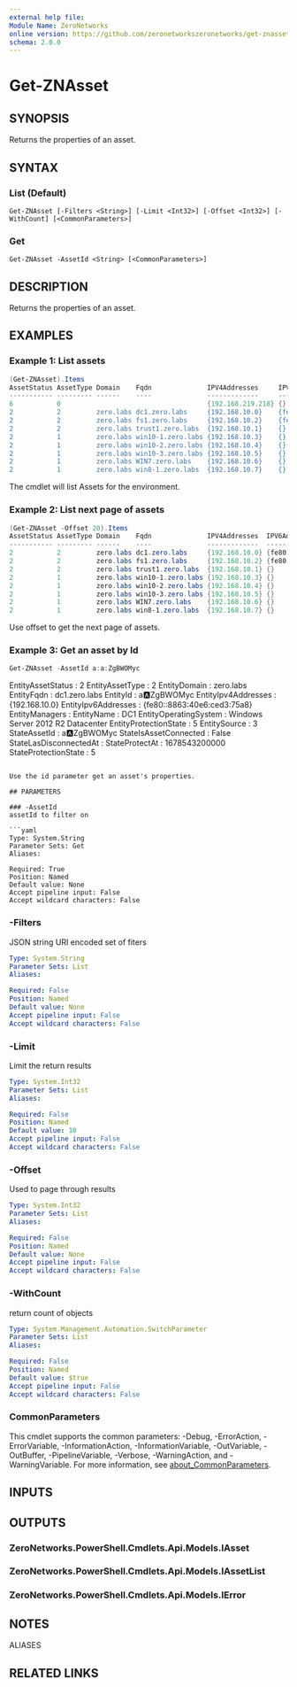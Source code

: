 ```yaml
---
external help file:
Module Name: ZeroNetworks
online version: https://github.com/zeronetworkszeronetworks/get-znasset
schema: 2.0.0
---
```


# Get-ZNAsset

## SYNOPSIS
Returns the properties of an asset.

## SYNTAX

### List (Default)
```
Get-ZNAsset [-Filters <String>] [-Limit <Int32>] [-Offset <Int32>] [-WithCount] [<CommonParameters>]
```

### Get
```
Get-ZNAsset -AssetId <String> [<CommonParameters>]
```

## DESCRIPTION
Returns the properties of an asset.

## EXAMPLES

### Example 1: List assets
```powershell
(Get-ZNAsset).Items
AssetStatus AssetType Domain    Fqdn              IPV4Addresses     IPV6Addresses               Id           Name                          OperatingSystem                   ProtectionState Source
----------- --------- ------    ----              -------------     -------------               --           ----                          ---------------                   --------------- ------
6           0                                     {192.168.219.218} {}                          a:u:vRZwSRpH Amir Frankel's-Windows10-8fd7                                   1               2
2           2         zero.labs dc1.zero.labs     {192.168.10.0}    {fe80::8863:40e6:ced3:75a8} a:a:ZgBWOMyc DC1                           Windows Server 2012 R2 Datacenter 5               3
2           2         zero.labs fs1.zero.labs     {192.168.10.2}    {fe80::190f:e8a3:b0de:3fcd} a:a:GnyWAsYs FS1                           Windows Server 2008 R2 Datacenter 3               3
2           2         zero.labs trust1.zero.labs  {192.168.10.1}    {}                          a:a:EP2KKITZ TRUST1                        Windows Server 2019 Standard      3               3
2           1         zero.labs win10-1.zero.labs {192.168.10.3}    {}                          a:a:6BokfBbU WIN10-1                       Windows 10 Pro                    3               3
2           1         zero.labs win10-2.zero.labs {192.168.10.4}    {}                          a:a:HYZhxRzI WIN10-2                       Windows 10 Pro                    3               3
2           1         zero.labs win10-3.zero.labs {192.168.10.5}    {}                          a:a:qnRgyRA9 WIN10-3                       Windows 10 Pro                    3               3
2           1         zero.labs WIN7.zero.labs    {192.168.10.6}    {}                          a:a:5wiknOhs WIN7                          Windows 7 Ultimate                3               3
2           1         zero.labs win8-1.zero.labs  {192.168.10.7}    {}                          a:a:cxIJepiA win8-1                        Windows 8.1 Enterprise            3               3
```

The cmdlet will list Assets for the environment.

### Example 2: List next page of assets
```powershell
(Get-ZNAsset -Offset 20).Items
AssetStatus AssetType Domain    Fqdn              IPV4Addresses  IPV6Addresses               Id           Name    OperatingSystem                   ProtectionState Source
----------- --------- ------    ----              -------------  -------------               --           ----    ---------------                   --------------- ------
2           2         zero.labs dc1.zero.labs     {192.168.10.0} {fe80::8863:40e6:ced3:75a8} a:a:ZgBWOMyc DC1     Windows Server 2012 R2 Datacenter 5               3
2           2         zero.labs fs1.zero.labs     {192.168.10.2} {fe80::190f:e8a3:b0de:3fcd} a:a:GnyWAsYs FS1     Windows Server 2008 R2 Datacenter 3               3
2           2         zero.labs trust1.zero.labs  {192.168.10.1} {}                          a:a:EP2KKITZ TRUST1  Windows Server 2019 Standard      3               3
2           1         zero.labs win10-1.zero.labs {192.168.10.3} {}                          a:a:6BokfBbU WIN10-1 Windows 10 Pro                    3               3
2           1         zero.labs win10-2.zero.labs {192.168.10.4} {}                          a:a:HYZhxRzI WIN10-2 Windows 10 Pro                    3               3
2           1         zero.labs win10-3.zero.labs {192.168.10.5} {}                          a:a:qnRgyRA9 WIN10-3 Windows 10 Pro                    3               3
2           1         zero.labs WIN7.zero.labs    {192.168.10.6} {}                          a:a:5wiknOhs WIN7    Windows 7 Ultimate                3               3
2           1         zero.labs win8-1.zero.labs  {192.168.10.7} {}                          a:a:cxIJepiA win8-1  Windows 8.1 Enterprise            3               3
```

Use offset to get the next page of assets.

### Example 3: Get an asset by Id
```powershell
Get-ZNAsset -AssetId a:a:ZgBWOMyc
```

EntityAssetStatus      : 2
EntityAssetType        : 2
EntityDomain           : zero.labs
EntityFqdn             : dc1.zero.labs
EntityId               : a:a:ZgBWOMyc
EntityIpv4Addresses    : {192.168.10.0}
EntityIpv6Addresses    : {fe80::8863:40e6:ced3:75a8}
EntityManagers         : 
EntityName             : DC1
EntityOperatingSystem  : Windows Server 2012 R2 Datacenter
EntityProtectionState  : 5
EntitySource           : 3
StateAssetId           : a:a:ZgBWOMyc
StateIsAssetConnected  : False
StateLasDisconnectedAt : 
StateProtectAt         : 1678543200000
StateProtectionState   : 5
```

Use the id parameter get an asset's properties.

## PARAMETERS

### -AssetId
assetId to filter on

```yaml
Type: System.String
Parameter Sets: Get
Aliases:

Required: True
Position: Named
Default value: None
Accept pipeline input: False
Accept wildcard characters: False
```

### -Filters
JSON string URI encoded set of fiters

```yaml
Type: System.String
Parameter Sets: List
Aliases:

Required: False
Position: Named
Default value: None
Accept pipeline input: False
Accept wildcard characters: False
```

### -Limit
Limit the return results

```yaml
Type: System.Int32
Parameter Sets: List
Aliases:

Required: False
Position: Named
Default value: 10
Accept pipeline input: False
Accept wildcard characters: False
```

### -Offset
Used to page through results

```yaml
Type: System.Int32
Parameter Sets: List
Aliases:

Required: False
Position: Named
Default value: None
Accept pipeline input: False
Accept wildcard characters: False
```

### -WithCount
return count of objects

```yaml
Type: System.Management.Automation.SwitchParameter
Parameter Sets: List
Aliases:

Required: False
Position: Named
Default value: $true
Accept pipeline input: False
Accept wildcard characters: False
```

### CommonParameters
This cmdlet supports the common parameters: -Debug, -ErrorAction, -ErrorVariable, -InformationAction, -InformationVariable, -OutVariable, -OutBuffer, -PipelineVariable, -Verbose, -WarningAction, and -WarningVariable. For more information, see [about_CommonParameters](http://go.microsoft.com/fwlink/?LinkID=113216).

## INPUTS

## OUTPUTS

### ZeroNetworks.PowerShell.Cmdlets.Api.Models.IAsset

### ZeroNetworks.PowerShell.Cmdlets.Api.Models.IAssetList

### ZeroNetworks.PowerShell.Cmdlets.Api.Models.IError

## NOTES

ALIASES

## RELATED LINKS

